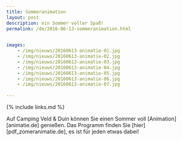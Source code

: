 ```yaml
---
title: Sommeranimation
layout: post
description: ein Sommer voller Spaß!
permalink: /de/2016-06-13-sommeranimation.html

    
images: 
    - /img/nieuws/20160613-animatie-01.jpg
    - /img/nieuws/20160613-animatie-02.jpg
    - /img/nieuws/20160613-animatie-03.jpg
    - /img/nieuws/20160613-animatie-04.jpg
    - /img/nieuws/20160613-animatie-05.jpg
    - /img/nieuws/20160613-animatie-06.jpg
    - /img/nieuws/20160613-animatie-07.jpg
    
---
```


{% include links.md %}

Auf Camping Veld & Duin können Sie einen Sommer voll [Animation][animatie.de] genießen. Das Programm finden Sie [hier][pdf_zomeranimatie.de], es ist für jeden etwas dabei!



